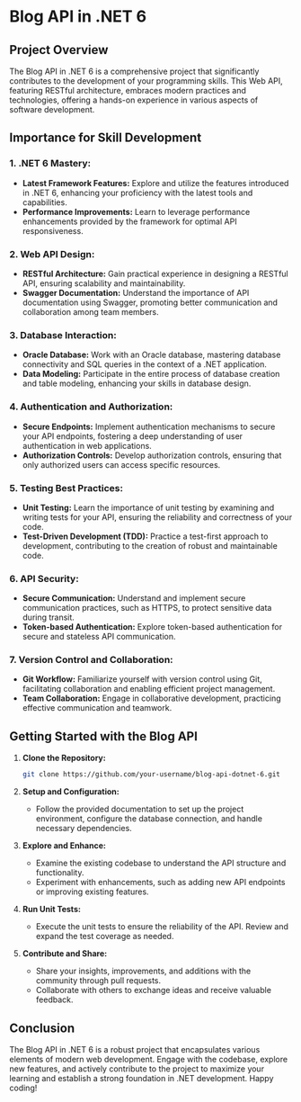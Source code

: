 # Blog API in .NET 6

## Project Overview

The Blog API in .NET 6 is a comprehensive project that significantly contributes to the development of your programming skills. This Web API, featuring RESTful architecture, embraces modern practices and technologies, offering a hands-on experience in various aspects of software development.

## Importance for Skill Development

### 1. **.NET 6 Mastery:**
   - **Latest Framework Features:** Explore and utilize the features introduced in .NET 6, enhancing your proficiency with the latest tools and capabilities.
   - **Performance Improvements:** Learn to leverage performance enhancements provided by the framework for optimal API responsiveness.

### 2. **Web API Design:**
   - **RESTful Architecture:** Gain practical experience in designing a RESTful API, ensuring scalability and maintainability.
   - **Swagger Documentation:** Understand the importance of API documentation using Swagger, promoting better communication and collaboration among team members.

### 3. **Database Interaction:**
   - **Oracle Database:** Work with an Oracle database, mastering database connectivity and SQL queries in the context of a .NET application.
   - **Data Modeling:** Participate in the entire process of database creation and table modeling, enhancing your skills in database design.

### 4. **Authentication and Authorization:**
   - **Secure Endpoints:** Implement authentication mechanisms to secure your API endpoints, fostering a deep understanding of user authentication in web applications.
   - **Authorization Controls:** Develop authorization controls, ensuring that only authorized users can access specific resources.

### 5. **Testing Best Practices:**
   - **Unit Testing:** Learn the importance of unit testing by examining and writing tests for your API, ensuring the reliability and correctness of your code.
   - **Test-Driven Development (TDD):** Practice a test-first approach to development, contributing to the creation of robust and maintainable code.

### 6. **API Security:**
   - **Secure Communication:** Understand and implement secure communication practices, such as HTTPS, to protect sensitive data during transit.
   - **Token-based Authentication:** Explore token-based authentication for secure and stateless API communication.

### 7. **Version Control and Collaboration:**
   - **Git Workflow:** Familiarize yourself with version control using Git, facilitating collaboration and enabling efficient project management.
   - **Team Collaboration:** Engage in collaborative development, practicing effective communication and teamwork.

## Getting Started with the Blog API

1. **Clone the Repository:**
   ```bash
   git clone https://github.com/your-username/blog-api-dotnet-6.git
   ```

2. **Setup and Configuration:**
   - Follow the provided documentation to set up the project environment, configure the database connection, and handle necessary dependencies.

3. **Explore and Enhance:**
   - Examine the existing codebase to understand the API structure and functionality.
   - Experiment with enhancements, such as adding new API endpoints or improving existing features.

4. **Run Unit Tests:**
   - Execute the unit tests to ensure the reliability of the API. Review and expand the test coverage as needed.

5. **Contribute and Share:**
   - Share your insights, improvements, and additions with the community through pull requests.
   - Collaborate with others to exchange ideas and receive valuable feedback.

## Conclusion

The Blog API in .NET 6 is a robust project that encapsulates various elements of modern web development. Engage with the codebase, explore new features, and actively contribute to the project to maximize your learning and establish a strong foundation in .NET development. Happy coding!
